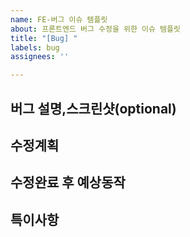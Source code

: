 ```yaml
---
name: FE-버그 이슈 템플릿
about: 프론트엔드 버그 수정을 위한 이슈 템플릿
title: "[Bug] "
labels: bug
assignees: ''

---
```


**버그 설명,스크린샷(optional)**
---


**수정계획**
---


**수정완료 후 예상동작**
---


**특이사항**
---

